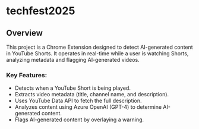 # techfest2025

## Overview
This project is a Chrome Extension designed to detect AI-generated content in YouTube Shorts. It operates in real-time
while a user is watching Shorts, analyzing metadata and flagging AI-generated videos.
### Key Features:
- Detects when a YouTube Short is being played.
- Extracts video metadata (title, channel name, and description).
- Uses YouTube Data API to fetch the full description.
- Analyzes content using Azure OpenAI (GPT-4) to determine AI-generated content.
- Flags AI-generated content by overlaying a warning.
